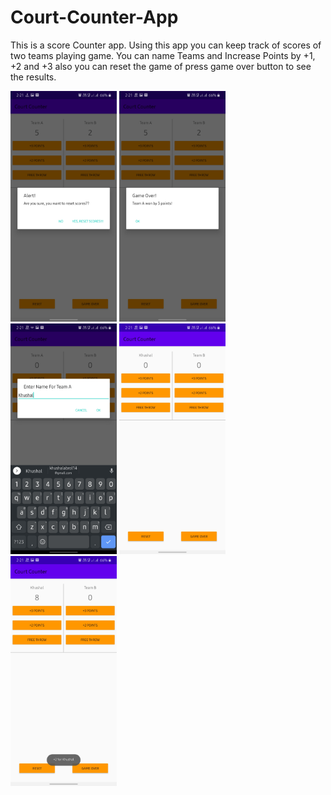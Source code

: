 # Court-Counter-App

This is a score Counter app. Using this app you can keep track of scores of two teams playing game. You can name Teams and Increase Points by +1, +2 and +3 also you can reset
the game of press game over button to see the results.

<img src="Images/ (1).jpg" width=170> <img src="./Images/ (2).jpg" width=170> <img src="./Images/ (3).jpg" width=170> <img src="./Images/ (4).jpg" width=170> <img src="./Images/ (5).jpg" width=170>
